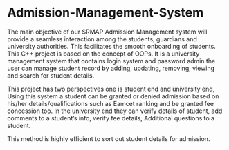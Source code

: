# Admission-Management-System
The main objective of our SRMAP Admission Management system will provide a seamless interaction among the students, guardians and university authorities. This facilitates the smooth onboarding of students. This C++ project is based on the concept of OOPs. It is a university management system that contains login system and password admin the user can manage student record by adding, updating, removing, viewing and search for student details. 

This project has two perspectives one is student end and university end, Using this system a student can be granted or denied admission based on his/her details/qualifications such as Eamcet ranking and be granted fee concession too. In the university end they can verify details of student, add comments to a student’s info, verify fee details, Additional questions to a student.


This method is highly efficient to sort out student details for admission.
